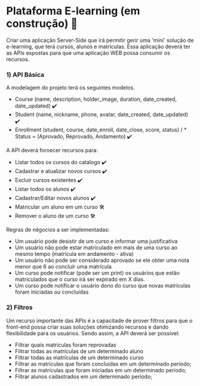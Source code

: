 # Plataforma E-learning (em construção) 🚧

Criar uma aplicação Server-Side que irá permitir gerir uma 'mini' solução de e-learning, 
que terá cursos, alunos e matrículas. Essa aplicação deverá ter as APIs expostas para que uma aplicação WEB
possa consumir os recursos.

### 1) API Básica

A modelagem do projeto terá os seguintes modelos.

- Course (name, description, holder_image, duration, date_created, date_updated) :heavy_check_mark:
- Student (name, nickname, phone, avatar, date_created, date_updated) :heavy_check_mark:
- Enrollment (student, course, date_enroll, date_close, score, status) / * Status = (Aprovado, Reprovado, Andamento) :heavy_check_mark:
  
A API deverá fornecer recursos para:
- Listar todos os cursos do catalogo :heavy_check_mark:
- Cadastrar e atualizar novos cursos :heavy_check_mark:
- Excluir cursos existentes :heavy_check_mark:
- Listar todos os alunos :heavy_check_mark:
- Cadastrar/Editar novos alunos :heavy_check_mark:
- Matricular um aluno em um curso :hammer_and_wrench:
- Remover o aluno de um curso :hammer_and_wrench:

Regras de négocios a ser implementadas:
- Um usuário pode desistir de um curso e informar uma justificativa
- Um usuário não pode estar matriculado em mais de uma curso ao mesmo tempo (matrícula em andamento - ativa)
- Um usuário não pode ser considerado aprovado se ele obter uma nota menor que 6 ao concluir uma matrícula
- Um curso pode notificar (pode ser um print) os usuários que estão matriculados que o curso irá ser expirado em X dias.
- Um curso pode notificar o usuário dono do curso que novas matrículas foram iniciadas ou concluídas


### 2) Filtros

Um recurso importante das APIs é a capacitade de prover filtros para que o front-end possa criar suas soluções otimizando
recursos e dando flexibilidade para os usuários. Sendo assim, a API deverá ser possível:

- Filtrar quais matrículas foram reprovadas
- Filtrar todas as matrículas de um determinado aluno
- Filtrar todas as matrículas de um determinado curso
- Filtrar as matrículas que foram concluídas em um determinado período;
- Filtrar as matrículas que foram iniciadas em um determinado período;
- Filtrar alunos cadastrados em um determinado período;

